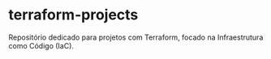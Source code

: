 # terraform-projects
Repositório dedicado para projetos com Terraform, focado na Infraestrutura como Código (IaC).
